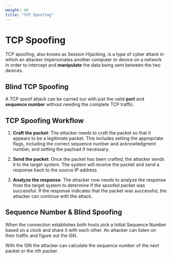 ```yaml
---
weight: 40
title: "TCP Spoofing"
---
```


# TCP Spoofing

TCP spoofing, also knows as Session Hijacking,  is a type of cyber attack in which an attacker impersonates another computer or device on a network in order to intercept and **manipulate** the data being sent between the two devices.

## Blind TCP Spoofing

A TCP spoof attack can be carried our with just the valid **port** and **sequence number** without needing the complete TCP traffic.

## TCP Spoofing Workflow

1. **Craft the packet**: The attacker needs to craft the packet so that it appears to be a legitimate packet. This includes setting the appropriate flags, including the correct sequence number and acknowledgment number, and setting the payload if necessary.

2. **Send the packet**: Once the packet has been crafted, the attacker sends it to the target system. The system will receive the packet and send a response back to the source IP address

3. **Analyze the response**: The attacker now needs to analyze the response from the target system to determine if the spoofed packet was successful. If the response indicates that the packet was successful, the attacker can continue with the attack.

## Sequence Number & Blind Spoofing

When the connection establishes both hosts pick a Initial Sequence Number based on a clock and share it with each other. An attacker can listen on their traffic and figure out the ISN.

With the ISN the attacker can calculate the sequence number of the next packet or the nth packer.
